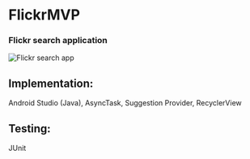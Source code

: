 # FlickrMVP

### Flickr search application

![Flickr search app](https://user-images.githubusercontent.com/25903137/117722413-506cd600-b1e1-11eb-81fa-e4e8ef0439a4.gif)

## Implementation:
Android Studio (Java), AsyncTask, Suggestion Provider, RecyclerView

## Testing: 
JUnit
